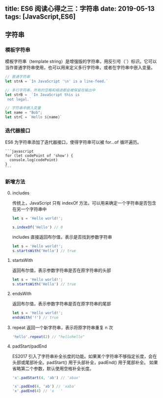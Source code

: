 title: ES6 阅读心得之三：字符串
date: 2019-05-13
tags: [JavaScript,ES6]
---

## 字符串

### 模板字符串
模板字符串（template string）是增强版的字符串，用反引号（`）标识。它可以当作普通字符串使用，也可以用来定义多行字符串，或者在字符串中嵌入变量。

```javascript
// 普通字符串
let strA = `In JavaScript '\n' is a line-feed.`

// 多行字符串，所有的空格和缩进都会被保留在输出中
let strB =  `In JavaScript this is
 not legal.`

// 字符串中嵌入变量
let name = "Bob";
let strC = `Hello ${name}`
```

### 迭代器接口

ES6 为字符串添加了迭代器接口，使得字符串可以被 for...of 循环遍历。

	```javascript
	for (let codePoint of 'show') {
	  console.log(codePoint)
	}
	```

### 新增方法

0. includes

	传统上，JavaScript 只有 indexOf 方法，可以用来确定一个字符串是否包含在另一个字符串中

	```javascript
	let s = 'Hello world!';

	s.indexOf('Hello') // 0
	```
	includes 直接返回布尔值，表示是否找到参数字符串

	```javascript
	let s = 'Hello world!';
	s.startsWith('Hello') // true
	```
0. startsWith

	返回布尔值，表示参数字符串是否在原字符串的头部

	```javascript
	let s = 'Hello world!';
	s.startsWith('Hello') // true
	```
0. endsWith

	返回布尔值，表示参数字符串是否在原字符串的尾部

	```javascript
	let s = 'Hello world!';
	endsWith('!') // true
	```
0. repeat
	返回一个新字符串，表示将原字符串重复 n 次

	```javascript
	'hello'.repeat(2) // "hellohello"
	```
0. padStart/padEnd

	ES2017 引入了字符串补全长度的功能。如果某个字符串不够指定长度，会在头部或尾部补全。padStart() 用于头部补全，padEnd() 用于尾部补全。
	如果省略第二个参数，默认使用空格补全长度。

	```javascript
	'x'.padStart(4, 'ab') // 'abax'

	'x'.padEnd(4, 'ab') // 'xaba'
	'x'.padEnd(4) // 'x   '
	```
